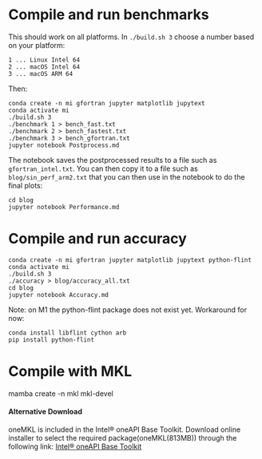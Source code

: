 # Compile and run benchmarks

This should work on all platforms. In `./build.sh 3` choose a number based on
your platform:
```
1 ... Linux Intel 64
2 ... macOS Intel 64
3 ... macOS ARM 64
```
Then:
```
conda create -n mi gfortran jupyter matplotlib jupytext
conda activate mi
./build.sh 3
./benchmark 1 > bench_fast.txt
./benchmark 2 > bench_fastest.txt
./benchmark 3 > bench_gfortran.txt
jupyter notebook Postprocess.md
```

The notebook saves the postprocessed results to a file such as
`gfortran_intel.txt`. You can then copy it to a file such as
`blog/sin_perf_arm2.txt` that you can then use in the notebook to do the final
plots:
```
cd blog
jupyter notebook Performance.md
```

# Compile and run accuracy

```
conda create -n mi gfortran jupyter matplotlib jupytext python-flint
conda activate mi
./build.sh 3
./accuracy > blog/accuracy_all.txt
cd blog
jupyter notebook Accuracy.md
```

Note: on M1 the python-flint package does not exist yet. Workaround for now:
```
conda install libflint cython arb
pip install python-flint
```

# Compile with MKL

mamba create -n mkl mkl-devel

#### Alternative Download

oneMKL is included in the Intel® oneAPI Base Toolkit. Download online installer
to select the required package(oneMKL(813MB)) through the following link:
[Intel® oneAPI Base Toolkit](https://www.intel.com/content/www/us/en/developer/tools/oneapi/base-toolkit-download.html?operatingsystem=linux&distributions=webdownload&options=online)
